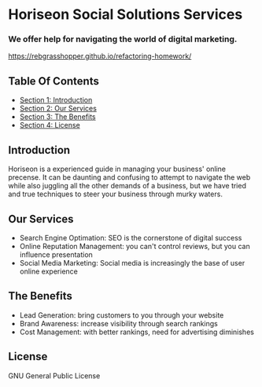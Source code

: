 # Horiseon Social Solutions Services #

### We offer help for navigating the world of digital marketing. ###
https://rebgrasshopper.github.io/refactoring-homework/

## Table Of Contents ##

- [Section 1: Introduction](#introduction)
- [Section 2: Our Services](#our-services)
- [Section 3: The Benefits](#the-benefits)
- [Section 4: License](#license)

## Introduction

Horiseon is a experienced guide in managing your business' online precense. It can be daunting and confusing to attempt to navigate the web while also juggling all the other demands of a business, but we have tried and true techniques to steer your business through murky waters.

## Our Services ##

- Search Engine Optimation: SEO is the cornerstone of digital success
- Online Reputation Management: you can't control reviews, but you can influence presentation
- Social Media Marketing: Social media is increasingly the base of user online experience

## The Benefits ##

- Lead Generation: bring customers to you through your website
- Brand Awareness: increase visibility through search rankings
- Cost Management: with better rankings, need for advertising diminishes


## License ##

GNU General Public License
